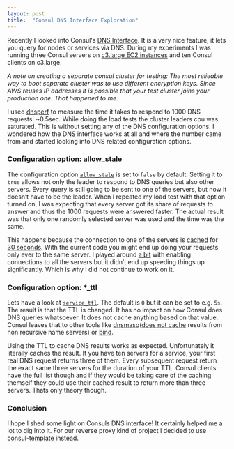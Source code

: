 ```yaml
---
layout: post
title:  "Consul DNS Interface Exploration"
---
```


Recently I looked into Consul's [DNS Interface](https://consul.io/docs/agent/dns.html). It is a very nice feature, it lets you query for nodes or services via DNS. During my experiments I was running three Consul servers on [c3.large EC2 instances](https://aws.amazon.com/ec2/instance-types/#Compute_Optimized) and ten Consul clients on c3.large.

_A note on creating a separate consul cluster for testing: The most relieable way to boot separate cluster was to use different encryption keys. Since AWS reuses IP addresses it is possible that your test cluster joins your production one. That happened to me._

I used [dnsperf](https://github.com/cobblau/dnsperf) to measure the time it takes to respond to 1000 DNS requests: ~0.5sec. While doing the load tests the cluster leaders cpu was saturated. This is without setting any of the DNS configuration options. I wondered how the DNS interface works at all and where the number came from and started looking into DNS related configuration options.

### Configuration option: allow_stale

The configuration option [`allow_stale`](https://consul.io/docs/agent/options.html#allow_stale) is set to `false` by default. Setting it to `true` allows not only the leader to respond to DNS queries but also other servers. Every query is still going to be sent to one of the servers, but now it doesn’t have to be the leader. When I repeated my load test with that option turned on, I was expecting that every server got its share of requests to answer and thus the 1000 requests were answered faster. The actual result was that only one randomly selected server was used and the time was the same. 

This happens because the connection to one of the servers is [cached](https://github.com/hashicorp/consul/blob/b74af612a9b58e1c8b9e341596ea957d51fa47c2/consul/client.go#L339) for [30 seconds](https://github.com/hashicorp/consul/blob/b74af612a9b58e1c8b9e341596ea957d51fa47c2/consul/client.go#L21). With the current code you might end up doing your requests only ever to the same server. I played around [a bit](https://github.com/i0rek/consul/compare/multiple_cached_conns) with enabling connections to all the servers but it didn’t end up speeding things up significantly. Which is why I did not continue to work on it.

### Configuration option: *_ttl

Lets have a look at [`service_ttl`](https://consul.io/docs/agent/options.html#service_ttl). The default is `0` but it can be set to e.g. `5s`. The result is that the TTL is changed. It has no impact on how Consul does DNS queries whatsoever. It does not cache anything based on that value. Consul leaves that to other tools like [dnsmasq](http://www.thekelleys.org.uk/dnsmasq/doc.html)([does not cache](http://thekelleys.org.uk/gitweb/?p=dnsmasq.git;a=commitdiff;h=1023dcbc9e358e42c005414b2f54b3a65daf3b8c) results from non recursive name servers) or [bind](http://bind9.net). 

Using the TTL to cache DNS results works as expected. Unfortunately it literally caches the result. If you have ten servers for a service, your first real DNS request returns three of them. Every subsequent request return the exact same three servers for the duration of your TTL. Consul clients have the full list though and if they would be taking care of the caching themself they could use their cached result to return more than three servers. Thats only theory though.

### Conclusion

I hope I shed some light on Consuls DNS interface! It certainly helped me a lot to dig into it. For our reverse proxy kind of project I decided to use [consul-template](https://github.com/hashicorp/consul-template) instead.
